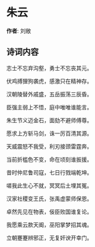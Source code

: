 # 朱云

**作者**: 刘敞

## 诗词内容

志士不忘弃沟壑，勇士不忘丧其元。

伏鸡搏狸狗袭虎，感激只在精神存。

汉朝陵替外戚盛，五岳振荡三辰昏。

臣强主弱上不悟，庭中唯唯谁能言。

朱生节义迈金石，面劾不避师傅尊。

愿求上方斩马剑，诛一厉百清其源。

天威震怒不我受，利刃接颈雷霆奔。

当前折槛色不变，命在顷刻谁扳援。

昔时仲尼鲁司寇，七日行戮端乾坤。

嗟我此生心不就，冥冥后土埋其冤。

汉家社稷变王氏，张禹虚蒙师保恩。

卓然先见在物表，佞臣败国谁复论。

我愿乘云款天阍，巫阳掌梦招其魂。

立朝蹇蹇辨邪正，无复奸谀开幸门。

